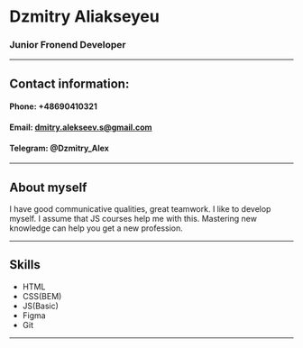 # Dzmitry Aliakseyeu
### Junior Fronend Developer
***

## Contact information:
#### Phone: +48690410321
#### Email: dmitry.alekseev.s@gmail.com
#### Telegram: @Dzmitry_Alex
***

## About myself
I have good communicative qualities, great teamwork. I like to develop myself. I assume that JS courses help me with this. Mastering new knowledge can help you get a new profession.
***

## Skills
* HTML
* CSS(BEM)
* JS(Basic)
* Figma
* Git
***